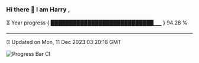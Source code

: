 ### Hi there 👋 I am Harry , 

⏳ Year progress { ████████████████████████████▁▁ } 94.28 %

---

⏰ Updated on Mon, 11 Dec 2023 03:20:18 GMT

![Progress Bar CI](https://github.com/duykhang68/duykhang68/workflows/Progress%20Bar%20CI/badge.svg)
